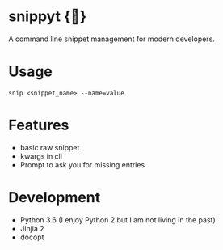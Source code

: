 # snippyt {:ledger:}
A command line snippet management for modern developers. 

# Usage
```
snip <snippet_name> --name=value
```

# Features 
* basic raw snippet 
* kwargs in cli 
* Prompt to ask you for missing entries 

# Development
* Python 3.6 (I enjoy Python 2 but I am not living in the past)
* Jinjia 2
* docopt
